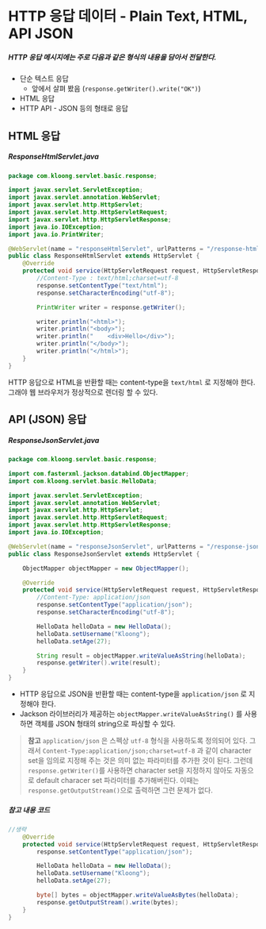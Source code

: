 # HTTP 응답 데이터 - Plain Text, HTML, API JSON

##### HTTP 응답 메시지에는 주로 다음과 같은 형식의 내용을 담아서 전달한다.
- 단순 텍스트 응답
	- 앞에서 살펴 봤음 (`response.getWriter().write("OK")`)
- HTML 응답
- HTTP API - JSON 등의 형태로 응답


## HTML 응답
##### ResponseHtmlServlet.java
```Java
package com.kloong.servlet.basic.response;

import javax.servlet.ServletException;
import javax.servlet.annotation.WebServlet;
import javax.servlet.http.HttpServlet;
import javax.servlet.http.HttpServletRequest;
import javax.servlet.http.HttpServletResponse;
import java.io.IOException;
import java.io.PrintWriter;

@WebServlet(name = "responseHtmlServlet", urlPatterns = "/response-html")
public class ResponseHtmlServlet extends HttpServlet {
    @Override
    protected void service(HttpServletRequest request, HttpServletResponse response) throws ServletException, IOException {
        //Content-Type : text/html;charset=utf-8
        response.setContentType("text/html");
        response.setCharacterEncoding("utf-8");

        PrintWriter writer = response.getWriter();

        writer.println("<html>");
        writer.println("<body>");
        writer.println("    <div>Hello</div>");
        writer.println("</body>");
        writer.println("</html>");
    }
}
```
HTTP 응답으로 HTML을 반환할 때는 content-type을 `text/html` 로 지정해야 한다. 그래야 웹 브라우저가 정상적으로 렌더링 할 수 있다.


## API (JSON) 응답
##### ResponseJsonServlet.java
```Java
package com.kloong.servlet.basic.response;

import com.fasterxml.jackson.databind.ObjectMapper;
import com.kloong.servlet.basic.HelloData;

import javax.servlet.ServletException;
import javax.servlet.annotation.WebServlet;
import javax.servlet.http.HttpServlet;
import javax.servlet.http.HttpServletRequest;
import javax.servlet.http.HttpServletResponse;
import java.io.IOException;

@WebServlet(name = "responseJsonServlet", urlPatterns = "/response-json")
public class ResponseJsonServlet extends HttpServlet {

    ObjectMapper objectMapper = new ObjectMapper();

    @Override
    protected void service(HttpServletRequest request, HttpServletResponse response) throws ServletException, IOException {
        //Content-Type: application/json
        response.setContentType("application/json");
        response.setCharacterEncoding("utf-8");

        HelloData helloData = new HelloData();
        helloData.setUsername("Kloong");
        helloData.setAge(27);

        String result = objectMapper.writeValueAsString(helloData);
        response.getWriter().write(result);
    }
}
```
- HTTP 응답으로 JSON을 반환할 때는 content-type을 `application/json` 로 지정해야 한다.
- Jackson 라이브러리가 제공하는 `objectMapper.writeValueAsString()` 를 사용하면 객체를 JSON 형태의 string으로 파싱할 수 있다.

>**참고**
>`application/json` 은 스펙상 `utf-8` 형식을 사용하도록 정의되어 있다. 그래서 `Content-Type:application/json;charset=utf-8` 과 같이 character set을 임의로 지정해 주는 것은 의미 없는 파라미터를 추가한 것이 된다.
>그런데 `response.getWriter()`를 사용하면 character set을 지정하지 않아도 자동으로 default characer set 파라미터를 추가해버린다. 이때는 `response.getOutputStream()`으로 출력하면 그런 문제가 없다.

##### 참고 내용 코드
```Java
//생략
    @Override
    protected void service(HttpServletRequest request, HttpServletResponse response) throws ServletException, IOException {
        response.setContentType("application/json");

        HelloData helloData = new HelloData();
        helloData.setUsername("Kloong");
        helloData.setAge(27);

        byte[] bytes = objectMapper.writeValueAsBytes(helloData);
        response.getOutputStream().write(bytes);
    }
}
```